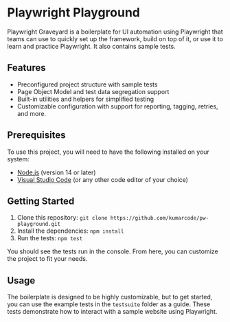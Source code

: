 # Playwright Playground

Playwright Graveyard is a boilerplate for UI automation using Playwright that teams can use to quickly set up the framework, build on top of it, or use it to learn and practice Playwright. It also contains sample tests.

## Features

- Preconfigured project structure with sample tests
- Page Object Model and test data segregation support
- Built-in utilities and helpers for simplified testing
- Customizable configuration with support for reporting, tagging, retries, and more.

## Prerequisites
To use this project, you will need to have the following installed on your system:

- [Node.js](https://nodejs.org) (version 14 or later)
- [Visual Studio Code](https://code.visualstudio.com/) (or any other code editor of your choice)

## Getting Started

1. Clone this repository: `git clone https://github.com/kumarcode/pw-playground.git`
2. Install the dependencies: `npm install`
3. Run the tests: `npm test`

You should see the tests run in the console. From here, you can customize the project to fit your needs.

## Usage

The boilerplate is designed to be highly customizable, but to get started, you can use the example tests in the `testsuite` folder as a guide. These tests demonstrate how to interact with a sample website using Playwright.

